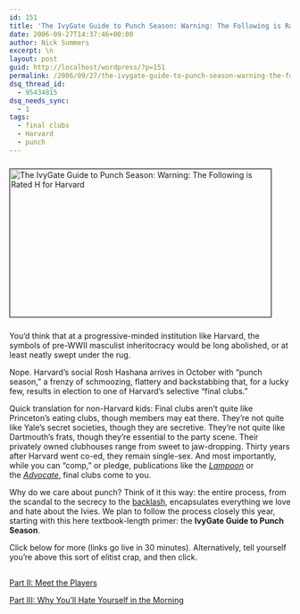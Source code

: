 ```yaml
---
id: 151
title: 'The IvyGate Guide to Punch Season: Warning: The Following is Rated H for Harvard'
date: 2006-09-27T14:37:46+00:00
author: Nick Summers
excerpt: \n
layout: post
guid: http://localhost/wordpress/?p=151
permalink: /2006/09/27/the-ivygate-guide-to-punch-season-warning-the-following-is-rated-h-for-harvard/
dsq_thread_id:
  - 95434815
dsq_needs_sync:
  - 1
tags:
  - final clubs
  - Harvard
  - punch
---
```

<img height="265" src="http://www.ivygateblog.com/wp-content/uploads/2006/09/ratedh.jpg" width="468" vspace="10" border="1" alt="The IvyGate Guide to Punch Season: Warning: The Following is Rated H for Harvard" />
  
You&#8217;d think that at a progressive-minded institution like Harvard, the symbols of pre-WWII masculist inheritocracy would be long abolished, or at least neatly swept under the rug.

Nope. Harvard&#8217;s social Rosh Hashana arrives in October with &#8220;punch season,&#8221; a frenzy of schmoozing, flattery and backstabbing that, for a lucky few, results in election to one of Harvard&#8217;s selective &#8220;final clubs.&#8221;

Quick translation for non-Harvard kids: Final clubs aren&#8217;t quite like Princeton&#8217;s eating clubs, though members may eat there. They&#8217;re not quite like Yale&#8217;s secret societies, though they are secretive. They&#8217;re not quite like Dartmouth&#8217;s frats, though they&#8217;re essential to the party scene. Their privately owned clubhouses range from sweet to jaw-dropping. Thirty years after Harvard went co-ed, they remain single-sex. And most importantly, while you can &#8220;comp,&#8221; or pledge, publications like the _[_Lampoon_](http://www.harvardlampoon.com/)_ or the&nbsp;[_Advocate_](http://www.theharvardadvocate.com/), final clubs come to you.

Why do we care about punch? Think of it this way: the entire process, from the scandal to the secrecy to the [backlash](http://www.thecrimson.com/article.aspx?ref=504616), encapsulates everything we love and hate about the Ivies. We plan to follow the process closely this year, starting with this here textbook-length primer: the **IvyGate Guide to Punch Season**.

Click below for more (links go live in 30 minutes). Alternatively, tell yourself you&#8217;re above this sort of elitist crap, and then click.

<img height="1" alt="1" src="http://www.ivygateblog.com/wp-content/plugins/hot-linked-image-cacher/upload/geo.yahoo.com//serv?s=76001405&t=1159375723&f=p9w1" width="1" border="0" />
  
[Part II: Meet the Players](http://www.ivygateblog.com/2006/09/the_ivygate_guide_to_punch_season_part_ii_meet_the_players.html)
  
[Part III: Why You&#8217;ll Hate Yourself in the Morning](http://www.ivygateblog.com/2006/09/the_ivygate_guide_to_punch_season_part_iii_youll_hate_yourself_in_the_morning.html)